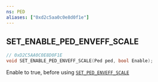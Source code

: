 ```yaml
---
ns: PED
aliases: ["0xd2c5aa0c0e8d0f1e"]
---
```

## SET_ENABLE_PED_ENVEFF_SCALE

```c
// 0xD2C5AA0C0E8D0F1E
void SET_ENABLE_PED_ENVEFF_SCALE(Ped ped, bool Enable);
```

Enable to true, before using [`SET_PED_ENVEFF_SCALE`](#_0xBF29516833893561)

